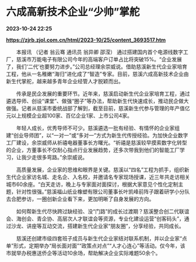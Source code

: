 # 六成高新技术企业“少帅”掌舵

**2023-10-24 22:25**

**https://zjrb.zjol.com.cn/html/2023-10/25/content_3693517.htm**

　　本报讯 （记者 翁云骞 通讯员 翁异卿 邵滢） 通过搭建国内首个电源线数字工厂，慈溪市万能电子有限公司今年的高端客户订单占比将突破15%。“企业发展了，我们‘二代’也要努力进步。”公司总经理余崇威说。借助慈溪新生代企业家培育工程，他从一名稚嫩“海归”进化成了“智造”专家。目前，慈溪六成高新技术企业由新生代掌舵，越来越多青年企业经管人才脱颖而出。

　　传承是民企发展的重要环节。近年来，慈溪启动新生代企业家培育工程，通过遴选导师、创设“课堂”、做强“圈子”等办法，帮助新生代快速成长，推动民企做大做强。记者从慈溪市委统战部了解到，截至目前，慈溪新生代参与管理的年产值亿元以上规模企业超100家、百亿企业1家、上市公司4家。

　　年轻人成长，优秀导师不可少。慈溪遴选一批有经验、有情怀的企业家组建“创业导师团”，以“一对一”或“多对一”方式为新生代传授经验。为加快企业数字工厂建设，余崇威师从祈禧电器董事长方曙光。“祈禧是慈溪较早摸索数字化转型的企业，方董事长不仅耐心指点行业发展趋势，还多次带我到他们的智能工厂学习，让我少走很多弯路。”余崇威说。

　　高质量发展，企业家的思维和眼界是关键。慈溪以“四名”工程为抓手，组织新生代企业家访名城、走名企、入名校，并邀请名专家现场授课，近三年共走访相关城市60余座。“白天走访，晚上与专家面对面探讨，根据大家意见个性化定制主题，针对性很强。”慈溪福山纸业橡塑有限公司董事长叶凯峰前阵子跟着研学小分队去合肥参访，一圈创新企业看下来，更加明晰了自身发展的方向。

　　如何帮新生代尽快跨过缺经验、没“门路”的成长过渡期？慈溪整合创二代联谊会、海创会、青企协、高层次人才联谊会等资源，专业化建设运营“创客码头”，通过沙龙、讲座等互动交流，搭建新生代企业家“朋友圈”，分享经验，共同成长。

　　慈溪还创建市级四套班子成员与新生代企业家结对联系机制，并以企业家“点单”形式，定期举办“局长面对面”“政策点对点”“人才心连心”等活动。仅今年，该市就举办税惠送侨企等活动10余场，帮助解决企业实际难题50余个。